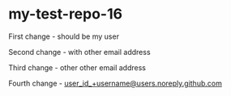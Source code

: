 # my-test-repo-16

First change - should be my user

Second change - with other email address

Third change - other other email address

Fourth change - user_id_+username@users.noreply.github.com
